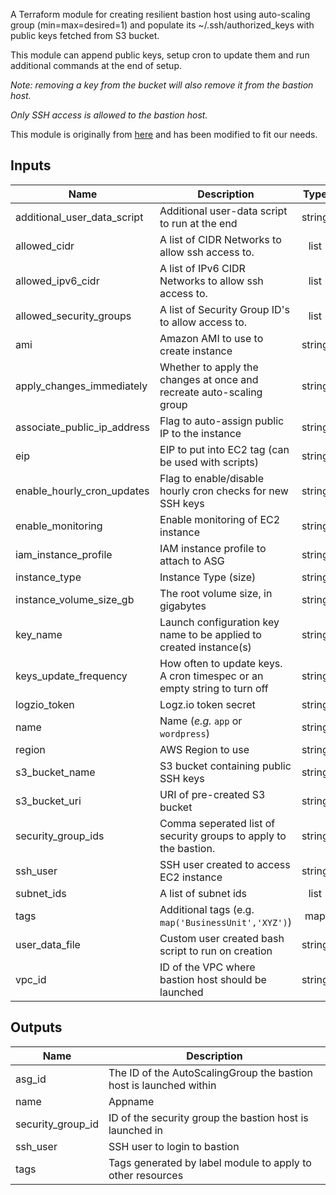 A Terraform module for creating resilient bastion host using auto-scaling group (min=max=desired=1) and populate its ~/.ssh/authorized_keys with public keys fetched from S3 bucket.

This module can append public keys, setup cron to update them and run additional commands at the end of setup.

_Note: removing a key from the bucket will also remove it from the bastion host._

_Only SSH access is allowed to the bastion host._

This module is originally from [here](https://github.com/terraform-community-modules/tf_aws_bastion_s3_keys) and has been modified to fit our needs.

## Inputs

| Name                        | Description                                                              |  Type  |     Default    | Required |
| --------------------------- | ------------------------------------------------------------------------ | :----: | :------------: | :------: |
| additional_user_data_script | Additional user-data script to run at the end                            | string |        "       |    no    |
| allowed_cidr                | A list of CIDR Networks to allow ssh access to.                          |  list  |    `<list>`    |    no    |
| allowed_ipv6_cidr           | A list of IPv6 CIDR Networks to allow ssh access to.                     |  list  |    `<list>`    |    no    |
| allowed_security_groups     | A list of Security Group ID's to allow access to.                        |  list  |    `<list>`    |    no    |
| ami                         | Amazon AMI to use to create instance                                     | string |        -       |    yes   |
| apply_changes_immediately   | Whether to apply the changes at once and recreate auto-scaling group     | string |     `false`    |    no    |
| associate_public_ip_address | Flag to auto-assign public IP to the instance                            | string |     `false`    |    no    |
| eip                         | EIP to put into EC2 tag (can be used with scripts)                       | string |        "       |    no    |
| enable_hourly_cron_updates  | Flag to enable/disable hourly cron checks for new SSH keys               | string |     `false`    |    no    |
| enable_monitoring           | Enable monitoring of EC2 instance                                        | string |     `true`     |    no    |
| iam_instance_profile        | IAM instance profile to attach to ASG                                    | string |        -       |    yes   |
| instance_type               | Instance Type (size)                                                     | string |    `t3.nano`   |    no    |
| instance_volume_size_gb     | The root volume size, in gigabytes                                       | string |       `8`      |    no    |
| key_name                    | Launch configuration key name to be applied to created instance(s)       | string |        "       |    no    |
| keys_update_frequency       | How often to update keys. A cron timespec or an empty string to turn off | string |        "       |    no    |
| logzio_token                | Logz.io token secret                                                     | string |        -       |    yes   |
| name                        | Name (_e.g._ `app` or `wordpress`)                                       | string |      `app`     |    no    |
| region                      | AWS Region to use                                                        | string |   `us-east-1`  |    no    |
| s3_bucket_name              | S3 bucket containing public SSH keys                                     | string |        -       |    yes   |
| s3_bucket_uri               | URI of pre-created S3 bucket                                             | string |        "       |    no    |
| security_group_ids          | Comma seperated list of security groups to apply to the bastion.         | string |        "       |    no    |
| ssh_user                    | SSH user created to access EC2 instance                                  | string |   `ec2-user`   |    no    |
| subnet_ids                  | A list of subnet ids                                                     |  list  |    `<list>`    |    no    |
| tags                        | Additional tags (e.g. `map('BusinessUnit','XYZ')`)                       |   map  |     `<map>`    |    no    |
| user_data_file              | Custom user created bash script to run on creation                       | string | `user_data.sh` |    no    |
| vpc_id                      | ID of the VPC where bastion host should be launched                      | string |        -       |    yes   |

## Outputs

| Name              | Description                                                        |
| ----------------- | ------------------------------------------------------------------ |
| asg_id            | The ID of the AutoScalingGroup the bastion host is launched within |
| name              | Appname                                                            |
| security_group_id | ID of the security group the bastion host is launched in           |
| ssh_user          | SSH user to login to bastion                                       |
| tags              | Tags generated by label module to apply to other resources         |
